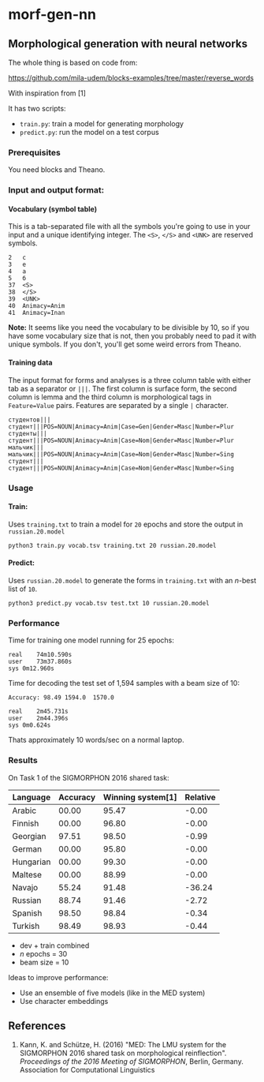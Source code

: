 # morf-gen-nn

## Morphological generation with neural networks

The whole thing is based on code from:

https://github.com/mila-udem/blocks-examples/tree/master/reverse_words

With inspiration from [1]

It has two scripts:

* `train.py`: train a model for generating morphology
* `predict.py`: run the model on a test corpus

### Prerequisites

You need blocks and Theano.

### Input and output format:

#### Vocabulary (symbol table)

This is a tab-separated file with all the symbols you're going to use in your 
input and a unique identifying integer. The `<S>`, `</S>` and `<UNK>` are 
reserved symbols.

```
2	c
3	e
4	а
5	б
37	<S>
38	</S>
39	<UNK>
40	Animacy=Anim
41	Animacy=Inan
```

__Note:__ It seems like you need the vocabulary to be divisible by 10, so if you have some 
vocabulary size that is not, then you probably need to pad it with unique symbols. If you 
don't, you'll get some weird errors from Theano.

#### Training data

The input format for forms and analyses is a three column table with either tab as a separator
or `|||`. The first column is surface form, the second column is lemma and the third column is 
morphological tags in `Feature=Value` pairs. Features are separated by a single `|` character.

```
студентов|||студент|||POS=NOUN|Animacy=Anim|Case=Gen|Gender=Masc|Number=Plur
студенты|||студент|||POS=NOUN|Animacy=Anim|Case=Nom|Gender=Masc|Number=Plur
мальчик|||мальчик|||POS=NOUN|Animacy=Anim|Case=Nom|Gender=Masc|Number=Sing
студент|||студент|||POS=NOUN|Animacy=Anim|Case=Nom|Gender=Masc|Number=Sing
```

### Usage

#### Train: 

Uses `training.txt` to train a model for `20` epochs and store the output in `russian.20.model`

```
python3 train.py vocab.tsv training.txt 20 russian.20.model
```


#### Predict:

Uses `russian.20.model` to generate the forms in `training.txt` with an _n_-best list of `10`.

```
python3 predict.py vocab.tsv test.txt 10 russian.20.model
```

### Performance

Time for training one model running for 25 epochs:
```
real	74m10.590s
user	73m37.860s
sys	0m12.960s
```

Time for decoding the test set of 1,594 samples with a beam size of 10:

```
Accuracy: 98.49	1594.0	1570.0

real	2m45.731s
user	2m44.396s
sys	0m0.624s
```

Thats approximately 10 words/sec on a normal laptop.

### Results

On Task 1 of the SIGMORPHON 2016 shared task:

| Language  | Accuracy | Winning system[1] | Relative | 
------------|----------|-------------------|----------|
| Arabic    | 00.00    | 95.47             | -0.00    |
| Finnish   | 00.00    | 96.80             | -0.00    |
| Georgian  | 97.51    | 98.50             | -0.99    |
| German    | 00.00    | 95.80             | -0.00    |
| Hungarian | 00.00    | 99.30             | -0.00    |
| Maltese   | 00.00    | 88.99             | -0.00    |
| Navajo    | 55.24    | 91.48             | -36.24   |
| Russian   | 88.74    | 91.46             | -2.72    |
| Spanish   | 98.50    | 98.84             | -0.34    |
| Turkish   | 98.49    | 98.93             | -0.44    |

* dev + train combined
* _n_ epochs = 30
* beam size = 10

Ideas to improve performance:

* Use an ensemble of five models (like in the MED system)
* Use character embeddings

## References 

1. Kann, K. and Schütze, H. (2016) "MED: The LMU system for the SIGMORPHON 2016 shared task on morphological reinflection". _Proceedings of the 2016 Meeting of SIGMORPHON_, Berlin, Germany. Association for Computational Linguistics

